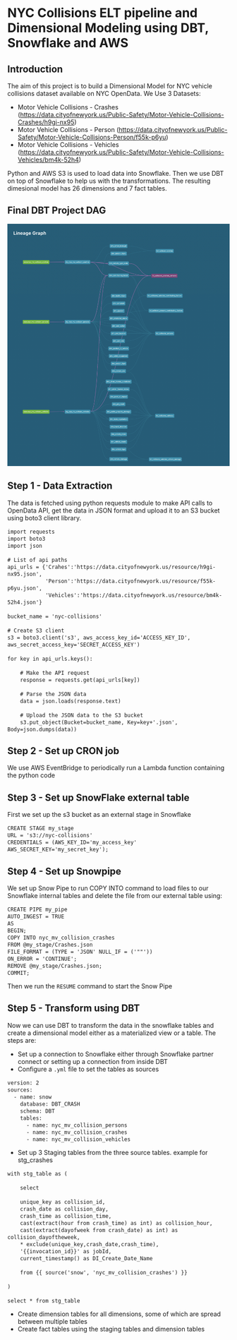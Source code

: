 # NYC Collisions ELT pipeline and Dimensional Modeling using DBT, Snowflake and AWS

## Introduction
The aim of this project is to build a Dimensional Model for NYC vehicle collisions dataset available on NYC OpenData. We Use 3 Datasets:
- Motor Vehicle Collisions - Crashes (https://data.cityofnewyork.us/Public-Safety/Motor-Vehicle-Collisions-Crashes/h9gi-nx95)
- Motor Vehicle Collisions - Person (https://data.cityofnewyork.us/Public-Safety/Motor-Vehicle-Collisions-Person/f55k-p6yu)
- Motor Vehicle Collisions - Vehicles (https://data.cityofnewyork.us/Public-Safety/Motor-Vehicle-Collisions-Vehicles/bm4k-52h4)

Python and AWS S3 is used to load data into Snowflake. Then we use DBT on top of Snowflake to help us with the transformations. The resulting dimesional model has 26 dimensions and 7 fact tables.

## Final DBT Project DAG
![DAG](https://github.com/saidattsamonkar/DBT-CRASH-STATS/blob/main/DBT_SC.png)

## Step 1 - Data Extraction
The data is fetched using python requests module to make API calls to OpenData API, get the data in JSON format and upload it to an S3 bucket using boto3 client library.

```
import requests
import boto3
import json

# List of api paths
api_urls = {'Crahes':'https://data.cityofnewyork.us/resource/h9gi-nx95.json',
            'Person':'https://data.cityofnewyork.us/resource/f55k-p6yu.json',
            'Vehicles':'https://data.cityofnewyork.us/resource/bm4k-52h4.json'}

bucket_name = 'nyc-collisions'

# Create S3 client
s3 = boto3.client('s3', aws_access_key_id='ACCESS_KEY_ID', aws_secret_access_key='SECRET_ACCESS_KEY')

for key in api_urls.keys():

    # Make the API request
    response = requests.get(api_urls[key])
    
    # Parse the JSON data
    data = json.loads(response.text)
    
    # Upload the JSON data to the S3 bucket
    s3.put_object(Bucket=bucket_name, Key=key+'.json', Body=json.dumps(data))
```

## Step 2 - Set up CRON job
We use AWS EventBridge to periodically run a Lambda function containing the python code

## Step 3 - Set up SnowFlake external table
First we set up the s3 bucket as an external stage in Snowflake
```
CREATE STAGE my_stage
URL = 's3://nyc-collisions'
CREDENTIALS = (AWS_KEY_ID='my_access_key' AWS_SECRET_KEY='my_secret_key');
```

## Step 4 - Set up Snowpipe
We set up Snow Pipe to run COPY INTO command to load files to our Snowflake internal tables and delete the file from our external table using:
```
CREATE PIPE my_pipe
AUTO_INGEST = TRUE
AS 
BEGIN;
COPY INTO nyc_mv_collision_crashes
FROM @my_stage/Crashes.json
FILE_FORMAT = (TYPE = 'JSON' NULL_IF = ('""'))
ON_ERROR = 'CONTINUE';
REMOVE @my_stage/Crashes.json;
COMMIT;
```
Then we run the ```RESUME``` command to start the Snow Pipe

## Step 5 - Transform using DBT
Now we can use DBT to transform the data in the snowflake tables and create a dimensional model either as a materialized view or a table. The steps are:
- Set up a connection to Snowflake either through Snowflake partner connect or setting up a connection from inside DBT
- Configure a ```.yml``` file to set the tables as sources
```
version: 2
sources:
  - name: snow
    database: DBT_CRASH
    schema: DBT
    tables:
      - name: nyc_mv_collision_persons
      - name: nyc_mv_collision_crashes
      - name: nyc_mv_collision_vehicles
```
- Set up 3 Staging tables from the three source tables. example  for stg_crashes 
```
with stg_table as (

    select 
    
    unique_key as collision_id,
    crash_date as collision_day,
    crash_time as collision_time,
    cast(extract(hour from crash_time) as int) as collision_hour,
    cast(extract(dayofweek from crash_date) as int) as collision_dayoftheweek,
    * exclude(unique_key,crash_date,crash_time),
    '{{invocation_id}}' as jobId,
    current_timestamp() as DI_Create_Date_Name
    
    from {{ source('snow', 'nyc_mv_collision_crashes') }}

)

select * from stg_table
```
- Create dimension tables for all dimensions, some of which are spread between multiple tables
- Create fact tables using the staging tables and dimension tables
